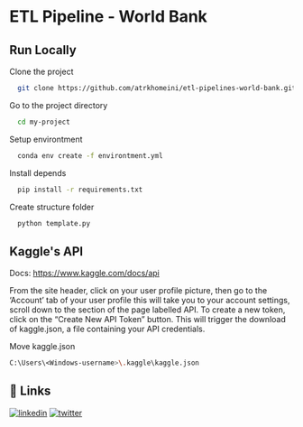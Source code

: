 # ETL Pipeline - World Bank

## Run Locally

Clone the project

```bash
  git clone https://github.com/atrkhomeini/etl-pipelines-world-bank.git
```

Go to the project directory

```bash
  cd my-project
```

Setup environtment

```bash
  conda env create -f environtment.yml
```

Install depends

```bash
  pip install -r requirements.txt
```

Create structure folder

```bash
  python template.py
```

##  Kaggle's API
Docs: https://www.kaggle.com/docs/api

From the site header, click on your user profile picture, then go to the ‘Account’ tab of your user profile this will take you to your account settings, scroll down to the section of the page labelled API. To create a new token, click on the “Create New API Token” button. This will trigger the download of kaggle.json, a file containing your API credentials.

Move kaggle.json
```bash
C:\Users\<Windows-username>\.kaggle\kaggle.json
```

## 🔗 Links
[![linkedin](https://img.shields.io/badge/linkedin-0A66C2?style=for-the-badge&logo=linkedin&logoColor=white)](www.linkedin.com/in/ayat-tulloh-rk)
[![twitter](https://img.shields.io/badge/twitter-1DA1F2?style=for-the-badge&logo=twitter&logoColor=white)](https://twitter.com/atrkhomeini)

